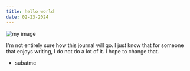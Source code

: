 ```yaml
---
title: hello world
date: 02-23-2024
---
```


![my image](/images/journal-image-1.jpg)

I'm not entirely sure how this journal will go. I just know that for someone that enjoys writing, I do not do a lot of it. I hope to change that.


- subatmc
